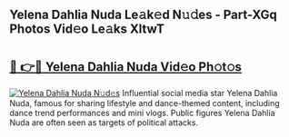 ## Yelena Dahlia Nuda Le𝚊k𝚎d N𝚞𝚍es - Part-XGq Photos Vid𝚎o Le𝚊ks XltwT

# <h2><a href="http://fbcm2pr.evod.top/?m=Yelena+Dahlia+Nuda">🔗 👉🔴 Yelena Dahlia Nuda Vid𝚎o Ph𝚘t𝚘s</a></h2>

[![Yelena Dahlia Nuda N𝚞d𝚎s](https://i.imgur.com/8V9OHl7.gif)](http://fbcm2pr.evod.top/?m=Yelena+Dahlia+Nuda)
Influential social media star Yelena Dahlia Nuda, famous for sharing lifestyle and dance-themed content, including dance trend performances and mini vlogs. Public figures Yelena Dahlia Nuda are often seen as targets of political attacks. 
